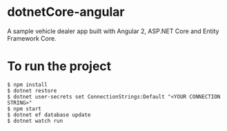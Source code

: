 # dotnetCore-angular

A sample vehicle dealer app built with Angular 2, ASP.NET Core and Entity Framework Core.

# To run the project

```
$ npm install
$ dotnet restore
$ dotnet user-secrets set ConnectionStrings:Default "<YOUR CONNECTION STRING>"
$ npm start
$ dotnet ef database update
$ dotnet watch run
```
